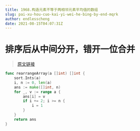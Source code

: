 ```yaml
---
title: 1968.构造元素不等于两相邻元素平均值的数组
slug: pai-xu-hou-cuo-kai-yi-wei-he-bing-by-end-mqrk
author: endlesscheng
date: 2021-08-15T04:07:31Z
---
```

# 排序后从中间分开，错开一位合并
 
> [原文链接](https://leetcode.cn/problems/array-with-elements-not-equal-to-average-of-neighbors/solution/pai-xu-hou-cuo-kai-yi-wei-he-bing-by-end-mqrk)
```go
func rearrangeArray(a []int) []int {
	sort.Ints(a)
	i, n := 0, len(a)
	ans := make([]int, n)
	for _, v := range a {
		ans[i] = v
		if i += 2; i >= n {
			i = 1
		}
	}
	return ans
}
```
